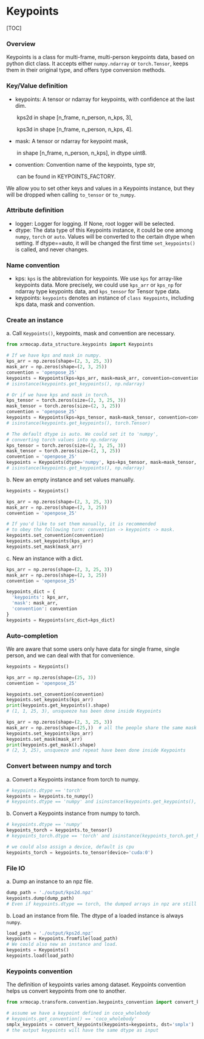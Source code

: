 # Keypoints

[TOC]



### Overview

Keypoints is a class for multi-frame, multi-person keypoints data, based on python dict class. It accepts either `numpy.ndarray` or `torch.Tensor`, keeps them in their original type, and offers type conversion methods.

### Key/Value definition

- keypoints: A tensor or ndarray for keypoints, with confidence at the last dim.

  ​                kps2d in shape [n_frame, n_person, n_kps, 3],

  ​                kps3d in shape [n_frame, n_person, n_kps, 4].

- mask:  A tensor or ndarray for keypoint mask,

  ​                in shape [n_frame, n_person, n_kps], in dtype uint8.

- convention:  Convention name of the keypoints, type str,

  ​                can be found in KEYPOINTS_FACTORY.

We allow you to set other keys and values in a Keypoints instance, but they will be dropped when calling `to_tensor` or `to_numpy`.

### Attribute definition

- logger: Logger for logging. If None, root logger will be selected.
- dtype:  The data type of this Keypoints instance, it could be one among `numpy`, `torch` or `auto`. Values will be converted to the certain dtype when setting. If dtype==auto, it will be changed the first time  `set_keypoints()` is called, and never changes.

### Name convention

- kps: `kps` is the abbreviation for keypoints. We use `kps` for array-like keypoints data. More precisely, we could use `kps_arr` or `kps_np` for ndarray type keypoints data, and `kps_tensor` for Tensor type data.
- keypoints:  `keypoints` denotes an instance of `class Keypoints`, including kps data, mask and convention.

### Create an instance

a. Call `Keypoints()`, keypoints, mask and convention are necessary.

```python
from xrmocap.data_structure.keypoints import Keypoints

# If we have kps and mask in numpy.
kps_arr = np.zeros(shape=(2, 3, 25, 3))
mask_arr = np.zeros(shape=(2, 3, 25))
convention = 'openpose_25'
keypoints = Keypoints(kps=kps_arr, mask=mask_arr, convention=convention)
# isinstance(keypoints.get_keypoints(), np.ndarray)

# Or if we have kps and mask in torch.
kps_tensor = torch.zeros(size=(2, 3, 25, 3))
mask_tensor = torch.zeros(size=(2, 3, 25))
convention = 'openpose_25'
keypoints = Keypoints(kps=kps_tensor, mask=mask_tensor, convention=convention)
# isinstance(keypoints.get_keypoints(), torch.Tensor)

# The default dtype is auto. We could set it to 'numpy',
# converting torch values into np.ndarray
kps_tensor = torch.zeros(size=(2, 3, 25, 3))
mask_tensor = torch.zeros(size=(2, 3, 25))
convention = 'openpose_25'
keypoints = Keypoints(dtype='numpy', kps=kps_tensor, mask=mask_tensor, convention=convention)
# isinstance(keypoints.get_keypoints(), np.ndarray)
```

b. New an empty instance and set values manually.

```python
keypoints = Keypoints()

kps_arr = np.zeros(shape=(2, 3, 25, 3))
mask_arr = np.zeros(shape=(2, 3, 25))
convention = 'openpose_25'

# If you'd like to set them manually, it is recommended
# to obey the following turn: convention -> keypoints -> mask.
keypoints.set_convention(convention)
keypoints.set_keypoints(kps_arr)
keypoints.set_mask(mask_arr)
```

c. New an instance with a dict.

```python
kps_arr = np.zeros(shape=(2, 3, 25, 3))
mask_arr = np.zeros(shape=(2, 3, 25))
convention = 'openpose_25'

keypoints_dict = {
  'keypoints': kps_arr,
  'mask': mask_arr,
  'convention': convention
}
keypoints = Keypoints(src_dict=kps_dict)
```

### Auto-completion

We are aware that some users only have data for single frame, single person, and we can deal with that for convenience.

```python
keypoints = Keypoints()

kps_arr = np.zeros(shape=(25, 3))
convention = 'openpose_25'

keypoints.set_convention(convention)
keypoints.set_keypoints(kps_arr)
print(keypoints.get_keypoints().shape)
# (1, 1, 25, 3), unsqueeze has been done inside Keypoints

kps_arr = np.zeros(shape=(2, 3, 25, 3))
mask_arr = np.zeros(shape=(25,))  # all the people share the same mask
keypoints.set_keypoints(kps_arr)
keypoints.set_mask(mask_arr)
print(keypoints.get_mask().shape)
# (2, 3, 25), unsqueeze and repeat have been done inside Keypoints
```

### Convert between numpy and torch

a. Convert a Keypoints instance from torch to numpy.

```python
# keypoints.dtype == 'torch'
keypoints = keypoints.to_numpy()
# keypoints.dtype == 'numpy' and isinstance(keypoints.get_keypoints(), np.ndarray)
```

b. Convert a Keypoints instance from numpy to torch.

```python
# keypoints.dtype == 'numpy'
keypoints_torch = keypoints.to_tensor()
# keypoints_torch.dtype == 'torch' and isinstance(keypoints_torch.get_keypoints(), torch.Tensor)

# we could also assign a device, default is cpu
keypoints_torch = keypoints.to_tensor(device='cuda:0')
```

### File IO

a. Dump an instance to an npz file.

```python
dump_path = './output/kps2d.npz'
keypoints.dump(dump_path)
# Even if keypoints.dtype == torch, the dumped arrays in npz are still numpy.ndarray.
```

b. Load an instance from file. The dtype of a loaded instance is always `numpy`.

```python
load_path = './output/kps2d.npz'
keypoints = Keypoints.fromfile(load_path)
# We could also new an instance and load.
keypoints = Keypoints()
keypoints.load(load_path)
```

### Keypoints convention

The definition of keypoints varies among dataset. Keypoints convention helps us convert keypoints from one to another.

```python
from xrmocap.transform.convention.keypoints_convention import convert_keypoints

# assume we have a keypoint defined in coco_wholebody
# keypoints.get_convention() == 'coco_wholebody'
smplx_keypoints = convert_keypoints(keypoints=keypoints, dst='smplx')
# the output keypoints will have the same dtype as input
```
